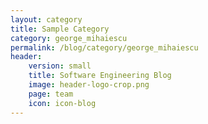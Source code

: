 ```yaml
---
layout: category
title: Sample Category
category: george_mihaiescu
permalink: /blog/category/george_mihaiescu
header: 
    version: small
    title: Software Engineering Blog
    image: header-logo-crop.png
    page: team
    icon: icon-blog
---
```


